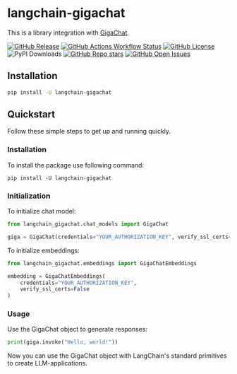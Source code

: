 # langchain-gigachat

This is a library integration with [GigaChat](https://giga.chat/).

[![GitHub Release](https://img.shields.io/github/v/release/ai-forever/langchain-gigachat?style=flat-square)](https://github.com/ai-forever/langchain-gigachat/releases)
[![GitHub Actions Workflow Status](https://img.shields.io/github/actions/workflow/status/ai-forever/langchain-gigachat/check_diffs.yml?style=flat-square)](https://github.com/ai-forever/langchain-gigachat/actions/workflows/check_diffs.yml)
[![GitHub License](https://img.shields.io/github/license/ai-forever/langchain-gigachat?style=flat-square)](https://opensource.org/license/MIT)
![PyPI Downloads](https://static.pepy.tech/badge/langchain-gigachat/month)
[![GitHub Repo stars](https://img.shields.io/github/stars/ai-forever/langchain-gigachat?style=flat-square)](https://star-history.com/#ai-forever/langchain-gigachat)
[![GitHub Open Issues](https://img.shields.io/github/issues-raw/ai-forever/langchain-gigachat)](https://github.com/ai-forever/langchain-gigachat/issues)

## Installation
```bash
pip install -U langchain-gigachat
```

## Quickstart
Follow these simple steps to get up and running quickly.

### Installation
To install the package use following command:
```shell
pip install -U langchain-gigachat
```

### Initialization

To initialize chat model:
```python
from langchain_gigachat.chat_models import GigaChat

giga = GigaChat(credentials="YOUR_AUTHORIZATION_KEY", verify_ssl_certs=False)
```

To initialize embeddings:

```python
from langchain_gigachat.embeddings import GigaChatEmbeddings

embedding = GigaChatEmbeddings(
    credentials="YOUR_AUTHORIZATION_KEY",
    verify_ssl_certs=False
)
```

### Usage

Use the GigaChat object to generate responses:

```python
print(giga.invoke("Hello, world!"))
```

Now you can use the GigaChat object with LangChain's standard primitives to create LLM-applications.